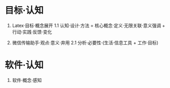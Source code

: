 # 目标·认知

1. Latex·目标·概念展开
 1.1 认知·设计·方法 = 核心概念·定义·无限关联·意义强调 + 行动·实践·反馈·变化


2. 微信传输助手·观点·意义·弃用
 2.1 分析·必要性·(生活·信息工具 + 工作·目标)


# 软件·认知

1. 软件·概念·感知